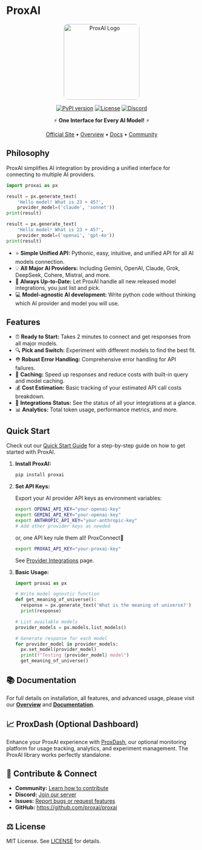 # ProxAI

<div align="center">

<a href="https://proxai.co">
<img src="assets/proxai.png" alt="ProxAI Logo" width="200" style="border-radius: 10px;"/>
</a>

[![PyPI version](https://img.shields.io/badge/pip-v0.2.2-blue.svg)](https://pypi.org/project/proxai/)
[![License](https://img.shields.io/badge/license-MIT-green.svg)](https://github.com/proxai/proxai/blob/main/LICENSE)
[![Discord](https://img.shields.io/discord/1371968537446318191?color=7289DA&label=Discord&logo=discord&logoColor=white)](https://discord.gg/Hxg6tPpX)

⚡️ **One Interface for Every AI Model!** ⚡️

[Official Site](https://proxai.co/) •
[Overview](https://www.proxai.co/overview) •
[Docs](https://proxai.co/proxai-docs) •
[Community](https://www.proxai.co/resources/community)

</div>

## Philosophy

ProxAI simplifies AI integration by providing a unified interface for connecting to multiple AI providers.

```python
import proxai as px

result = px.generate_text(
    'Hello model! What is 23 + 45?',
    provider_model=('claude', 'sonnet'))
print(result)

result = px.generate_text(
    'Hello model! What is 23 + 45?',
    provider_model=('openai', 'gpt-4o'))
print(result)
```
* ⭐️ **Simple Unified API:** Pythonic, easy, intuitive, and unified API for all AI models connection.
* 💡 **All Major AI Providers:** Including Gemini, OpenAI, Claude, Grok, DeepSeek, Cohere, Mistral, and more.
* 🚀 **Always Up-to-Date:** Let ProxAI handle all new released model integrations, you just list and pick.
* 💻 **Model-agnostic AI development:** Write python code without thinking which AI provider and model you will use.


## Features

* ⏰ **Ready to Start:** Takes 2 minutes to connect and get responses from all major models.
* 🔍 **Pick and Switch:** Experiment with different models to find the best fit.
* ⛑️ **Robust Error Handling:** Comprehensive error handling for API failures.
* 💾 **Caching:** Speed up responses and reduce costs with built-in query and model caching.
* 💰 **Cost Estimation:** Basic tracking of your estimated API call costs breakdown.
* 🥂 **Integrations Status:** See the status of all your integrations at a glance.
* 📊 **Analytics:** Total token usage, performance metrics, and more.

## Quick Start

Check out our [Quick Start Guide](https://www.proxai.co/proxai-docs/) for a step-by-step guide on how to get started with ProxAI.

1.  **Install ProxAI:**
    ```bash
    pip install proxai
    ```

2.  **Set API Keys:**

    Export your AI provider API keys as environment variables:
    ```bash
    export OPENAI_API_KEY="your-openai-key"
    export GEMINI_API_KEY="your-openai-key"
    export ANTHROPIC_API_KEY="your-anthropic-key"
    # Add other provider keys as needed
    ```
    or, one API key rule them all! ProxConnect🚀
    ```bash
    export PROXAI_API_KEY="your-proxai-key"
    ```
    See [Provider Integrations](https://www.proxai.co/proxai-docs/provider-integrations) page.

3.  **Basic Usage:**
    ```python
    import proxai as px

    # Write model agnostic function
    def get_meaning_of_universe():
      response = px.generate_text('What is the meaning of universe?')
      print(response)

    # List available models
    provider_models = px.models.list_models()

    # Generate response for each model
    for provider_model in provider_models:
      px.set_model(provider_model)
      print(f"Testing {provider_model} model")
      get_meaning_of_universe()
    ```

## 📚 Documentation

For full details on installation, all features, and advanced usage, please visit our **[Overview](https://www.proxai.co/overview)** and **[Documentation](https://www.proxai.co/proxai-docs)**.

## 📈 ProxDash (Optional Dashboard)

Enhance your ProxAI experience with [ProxDash](https://www.proxai.co/pricing), our optional monitoring platform for usage tracking, analytics, and experiment management. The ProxAI library works perfectly standalone.

## 🤝 Contribute & Connect

* **Community:** [Learn how to contribute](https://www.proxai.co/resources/community)
* **Discord:** [Join our server](https://discord.gg/Hxg6tPpX)
* **Issues:** [Report bugs or request features](https://github.com/proxai/proxai/issues)
* **GitHub:** <https://github.com/proxai/proxai>

## ⚖️ License

MIT License. See [LICENSE](https://github.com/proxai/proxai/LICENSE) for details.
